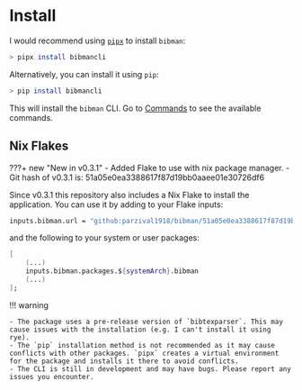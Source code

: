 # Install

I would recommend using [`pipx`](https://github.com/pypa/pipx) to install `bibman`:

```bash
> pipx install bibmancli
```

Alternatively, you can install it using `pip`:

```bash
> pip install bibmancli
```

This will install the `bibman` CLI. Go to [Commands](./commands/add.md) to see the available commands.

## Nix Flakes

???+ new "New in v0.3.1"
    - Added Flake to use with nix package manager.
    - Git hash of v0.3.1 is: 51a05e0ea3388617f87d19bb0aaee01e30726df6

Since v0.3.1 this repository also includes a Nix Flake to install the application. You can use it by adding to your Flake inputs:

```nix
inputs.bibman.url = "github:parzival1918/bibman/51a05e0ea3388617f87d19bb0aaee01e30726df6";
```

and the following to your system or user packages:

```nix
[
    (...)
    inputs.bibman.packages.${systemArch}.bibman
    (...)
];
```

!!! warning

    - The package uses a pre-release version of `bibtexparser`. This may cause issues with the installation (e.g. I can't install it using rye).
    - The `pip` installation method is not recommended as it may cause conflicts with other packages. `pipx` creates a virtual environment for the package and installs it there to avoid conflicts.
    - The CLI is still in development and may have bugs. Please report any issues you encounter.
